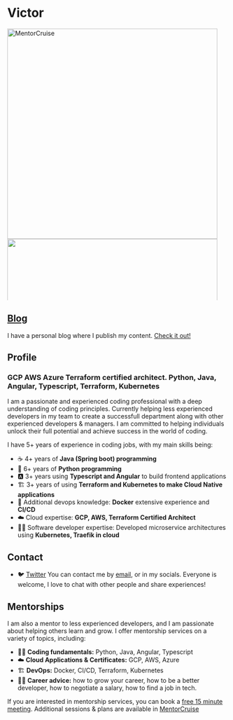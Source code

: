 # Victor

<a href="https://mentorcruise.com/mentor/victorgarcia/">
<img src="https://cdn.mentorcruise.com/img/banner/sky-mentoring-badge.svg" width="480" alt="MentorCruise">
</a>
<a href="https://mentorcruise.com/mentor/victorgarcia/">
<img src="https://mentorcruise.com/mentor/victorgarcia/widget/" loading="lazy" class="md:h-28" width="480" style="max-height: 140px" alt="">
</a>


## [Blog](https://blog.cloudsmentor.com)

I have a personal blog where I publish my content. [Check it out!](https://blog.cloudsmentor.com)

## Profile

### GCP AWS Azure Terraform certified architect. Python, Java, Angular, Typescript, Terraform, Kubernetes

I am a passionate and experienced coding professional with a deep understanding of coding principles. Currently helping less experienced developers in my team to create a successfull department along with other experienced developers & managers. I am committed to helping individuals unlock their full potential and achieve success in the world of coding.

I have 5+ years of experience in coding jobs, with my main skills being:

* ☕ 4+ years of **Java (Spring boot) programming**
* 🐍 6+ years of **Python programming**
* 🅰️ 3+ years using **Typescript and Angular** to build frontend applications
* 🏗️ 3+ years of using **Terraform and Kubernetes to make Cloud Native applications**
* 🐳 Additional devops knowledge: **Docker** extensive experience and **CI/CD**
* ☁️ Cloud expertise: **GCP, AWS, Terraform Certified Architect**
* 👨‍🏫 Software developer expertise: Developed microservice architectures using **Kubernetes, Traefik in cloud**

## Contact

* 🐦 [Twitter](https://twitter.com/cloudsmentor)
You can contact me by [email](mailto:info@cloudsmentor), or in my socials. Everyone is welcome, I love to chat with other people and share experiences!

## Mentorships

I am also a mentor to less experienced developers, and I am passionate about helping others learn and grow. I offer mentorship services on a variety of topics, including:

* 👨‍🏫 **Coding fundamentals:** Python, Java, Angular, Typescript
* ☁️ **Cloud Applications & Certificates:** GCP, AWS, Azure
* 🏗️ **DevOps:** Docker, CI/CD, Terraform, Kubernetes
* 👨‍💻 **Career advice:** how to grow your career, how to be a better developer, how to negotiate a salary, how to find a job in tech.

If you are interested in mentorship services, you can book a [free 15 minute meeting](https://cal.com/cloudsmentor/15-minutes). Additional sessions & plans are available in [MentorCruise](https://mentorcruise.com/mentor/victorgarcia/)




